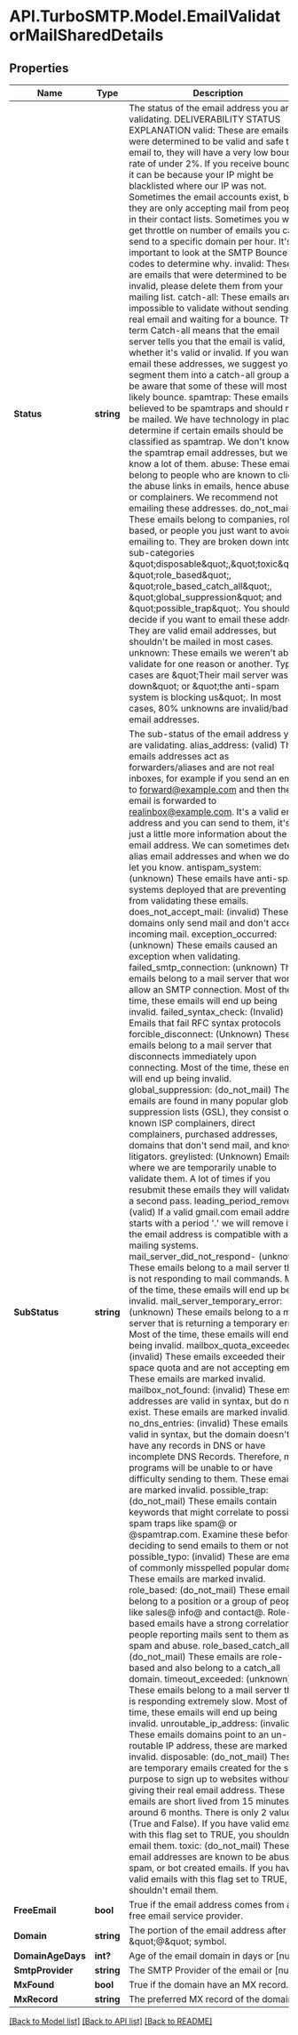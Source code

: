 # API.TurboSMTP.Model.EmailValidatorMailSharedDetails

## Properties

Name | Type | Description | Notes
------------ | ------------- | ------------- | -------------
**Status** | **string** |  The status of the email address you are validating.    DELIVERABILITY STATUS EXPLANATION    valid:   These are emails that were determined to be valid and safe to email to, they will have a very low bounce rate of under 2%. If you receive bounces it can be because your IP might be blacklisted where our IP was not. Sometimes the email accounts exist, but they are only accepting mail from people in their contact lists. Sometimes you will get throttle on number of emails you can send to a specific domain per hour. It&#39;s important to look at the SMTP Bounce codes to determine why.      invalid:   These are emails that were determined to be invalid, please delete them from your mailing list.      catch-all:    These emails are impossible to validate without sending a real email and waiting for a bounce. The term Catch-all means that the email server tells you that the email is valid, whether it&#39;s valid or invalid. If you want to email these addresses, we suggest you segment them into a catch-all group and be aware that some of these will most likely bounce.      spamtrap:    These emails are believed to be spamtraps and should not be mailed. We have technology in place to determine if certain emails should be classified as spamtrap. We don&#39;t know all the spamtrap email addresses, but we do know a lot of them.      abuse:    These emails belong to people who are known to click the abuse links in emails, hence abusers or complainers. We recommend not emailing these addresses.      do_not_mail:    These emails belong to companies, role-based, or people you just want to avoid emailing to. They are broken down into 6 sub-categories \&quot;disposable\&quot;,\&quot;toxic\&quot;, \&quot;role_based\&quot;, \&quot;role_based_catch_all\&quot;, \&quot;global_suppression\&quot; and \&quot;possible_trap\&quot;. You should decide if you want to email these address. They are valid email addresses, but shouldn&#39;t be mailed in most cases.      unknown:    These emails we weren&#39;t able to validate for one reason or another. Typical cases are \&quot;Their mail server was down\&quot; or \&quot;the anti-spam system is blocking us\&quot;. In most cases, 80% unknowns are invalid/bad email addresses.  | [optional] 
**SubStatus** | **string** | The sub-status of the email address you are validating.  alias_address:  (valid) These emails addresses act as forwarders/aliases and are not real inboxes, for example if you send an email to forward@example.com and then the email is forwarded to realinbox@example.com. It&#39;s a valid email address and you can send to them, it&#39;s just a little more information about the email address. We can sometimes detect alias email addresses and when we do we let you know.  antispam_system:  (unknown) These emails have anti-spam systems deployed that are preventing us from validating these emails.  does_not_accept_mail:  (invalid) These domains only send mail and don&#39;t accept incoming mail.  exception_occurred:  (unknown) These emails caused an exception when validating.  failed_smtp_connection:  (unknown) These emails belong to a mail server that won&#39;t allow an SMTP connection. Most of the time, these emails will end up being invalid.  failed_syntax_check:  (Invalid) Emails that fail RFC syntax protocols  forcible_disconnect:  (Unknown) These emails belong to a mail server that disconnects immediately upon connecting. Most of the time, these emails will end up being invalid. global_suppression:  (do_not_mail) These emails are found in many popular global suppression lists (GSL), they consist of known ISP complainers, direct complainers, purchased addresses, domains that don&#39;t send mail, and known litigators.  greylisted:  (Unknown) Emails where we are temporarily unable to validate them. A lot of times if you resubmit these emails they will validate on a second pass.  leading_period_removed:  (valid) If a valid gmail.com email address starts with a period &#39;.&#39; we will remove it, so the email address is compatible with all mailing systems.  mail_server_did_not_respond-  (unknown) These emails belong to a mail server that is not responding to mail commands. Most of the time, these emails will end up being invalid.  mail_server_temporary_error:  (unknown) These emails belong to a mail server that is returning a temporary error. Most of the time, these emails will end up being invalid. mailbox_quota_exceeded:  (invalid) These emails exceeded their space quota and are not accepting emails. These emails are marked invalid.  mailbox_not_found:  (invalid) These emails addresses are valid in syntax, but do not exist. These emails are marked invalid.  no_dns_entries:  (invalid) These emails are valid in syntax, but the domain doesn&#39;t have any records in DNS or have incomplete DNS Records. Therefore, mail programs will be unable to or have difficulty sending to them. These emails are marked invalid.  possible_trap:  (do_not_mail) These emails contain keywords that might correlate to possible spam traps like spam@ or @spamtrap.com. Examine these before deciding to send emails to them or not.  possible_typo:  (invalid) These are emails of commonly misspelled popular domains. These emails are marked invalid.  role_based:  (do_not_mail) These emails belong to a position or a group of people, like sales@ info@ and contact@. Role-based emails have a strong correlation to people reporting mails sent to them as spam and abuse.  role_based_catch_all:  (do_not_mail) These emails are role-based and also belong to a catch_all domain.  timeout_exceeded:  (unknown) These emails belong to a mail server that is responding extremely slow. Most of the time, these emails will end up being invalid.  unroutable_ip_address: (invalid) These emails domains point to an un-routable IP address, these are marked invalid.  disposable:  (do_not_mail) These are temporary emails created for the sole purpose to sign up to websites without giving their real email address. These emails are short lived from 15 minutes to around 6 months. There is only 2 values (True and False). If you have valid emails with this flag set to TRUE, you shouldn&#39;t email them.  toxic:  (do_not_mail) These email addresses are known to be abuse, spam, or bot created emails. If you have valid emails with this flag set to TRUE, you shouldn&#39;t email them.  | [optional] 
**FreeEmail** | **bool** | True if the email address comes from a free email service provider. | [optional] 
**Domain** | **string** | The portion of the email address after the \&quot;@\&quot; symbol. | [optional] 
**DomainAgeDays** | **int?** | Age of the email domain in days or [null]. | [optional] 
**SmtpProvider** | **string** | The SMTP Provider of the email or [null]. | [optional] 
**MxFound** | **bool** | True if the domain have an MX record. | [optional] 
**MxRecord** | **string** | The preferred MX record of the domain | [optional] 

[[Back to Model list]](../README.md#documentation-for-models) [[Back to API list]](../README.md#documentation-for-api-endpoints) [[Back to README]](../README.md)

